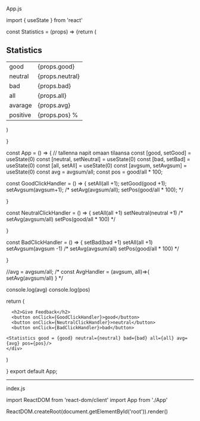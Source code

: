 
App.js

import { useState } from 'react'

 const Statistics = (props) => {return (
  <div>
    <h2>Statistics</h2>
    <table>
      <tbody>      
      <tr>
        <td>good</td> 
        <td>{props.good}</td>
      </tr>
      <tr>
        <td>neutral </td> 
        <td>{props.neutral}</td>
      </tr>
      <tr>
        <td>bad </td>
        <td>{props.bad}</td>
      </tr>
      <tr>
        <td>all</td> 
        <td>{props.all}</td>
      </tr>
      <tr>
        <td>avarage </td>
        <td>{props.avg}</td> 
      </tr>
      <tr>
        <td>positive </td>
        <td>{props.pos} %</td>
      </tr>
    </tbody>
    </table>
    </div>
  
  )
 
}

const App = () => {
  // tallenna napit omaan tilaansa
  const [good, setGood] = useState(0)
  const [neutral, setNeutral] = useState(0)
  const [bad, setBad] = useState(0)
  const [all, setAll] = useState(0)
  const [avgsum, setAvgsum] = useState(0)
  const avg = avgsum/all;
  const pos = good/all * 100;

  const GoodClickHandler = () => {
    setAll(all +1); 
    setGood(good +1);
    setAvgsum(avgsum+1);
   /*  setAvg(avgsum/all);
    setPos(good/all * 100); */
     
  }

  const NeutralClickHandler = () => {
    setAll(all +1)
    setNeutral(neutral +1)
   /*  setAvg(avgsum/all)
    setPos(good/all * 100) */
  
 }

 const BadClickHandler = () => {
  setBad(bad +1)
  setAll(all +1)
  setAvgsum(avgsum -1)
 /*  setAvg(avgsum/all)
  setPos(good/all * 100) */

}

   //avg = avgsum/all;
/* const AvgHandler = (avgsum, all)=>{
   setAvg(avgsum/all)
} */

  console.log(avg)
  console.log(pos)

  return (
    <div>

      <h2>Give Feedback</h2>
      <button onClick={GoodClickHandler}>good</button>
      <button onClick={NeutralClickHandler}>neutral</button>
      <button onClick={BadClickHandler}>bad</button>
   
    <Statistics good = {good} neutral={neutral} bad={bad} all={all} avg={avg} pos={pos}/>  
    </div> 
  )
 
}
export default App;
________________________________________________________________________________________

index.js

import ReactDOM from 'react-dom/client'
import App from './App'


ReactDOM.createRoot(document.getElementById('root')).render(<App />)
